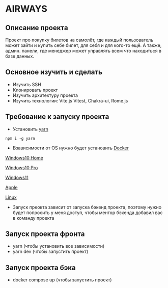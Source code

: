 # AIRWAYS

## Описание проекта

Проект про покупку билетов на самолёт, где каждый пользователь может зайти и купить себе билет, для себя и для кого-то ещё. А также, админ. панели, где менеджер может управлять всем что находиться в базе данных.

## Основное изучить и сделать

* Изучить SSH
* Клонировать проект
* Изучить архитектуру проекта
* Изучить технологии: Vite.js Vitest, Chakra-ui, Rome.js

## Требование к запуску проекта

* Установить [yarn](https://yarnpkg.com/)
```node
npm i -g yarn
```
* Взависимости от OS нужно будет установить [Docker](https://www.docker.com/)

[Windows10 Home](https://learn.microsoft.com/ru-ru/windows/wsl/install/)

[Windows10 Pro](https://docs.docker.com/desktop/install/windows-install/)

[Windows11](https://docs.docker.com/desktop/install/windows-install/)

[Apple](https://www.docker.com/)

[Linux](https://www.docker.com/)

* Запуск преокта зависит от запуска бэкенд проекта, поэтому нужно будет попросить у меня доступ, чтобы ментор бэкенда добавил вас в команду проекта

## Запуск проекта фронта

* yarn (чтобы установить все зависимости)
* yarn dev (чтобы запустить проект)

## Запуск проекта бэка

* docker compose up (чтобы запустить проект)
